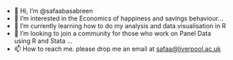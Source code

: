 - 👋 Hi, I’m @safaabasabreen
- 👀 I’m interested in the Economics of happiness and savings behaviour...
- 🌱 I’m currently learning how to do my analysis and data visualisation in R
- 💞️ I’m looking to join a community for those who work on Panel Data using R and Stata ...
- 📫 How to reach me. please drop me an email at safaa@liverpool.ac.uk

<!---
safaabasabreen/safaabasabreen is a ✨ special ✨ repository because its `README.md` (this file) appears on your GitHub profile.
You can click the Preview link to take a look at your changes.
--->
